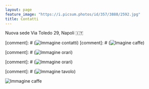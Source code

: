 ```yaml
---
layout: page
feature_image: "https://i.picsum.photos/id/357/3888/2592.jpg"
title: Contatti
---
```


Nuova sede Via Toledo 29, Napoli 🇮🇹

[comment]: # (![Immagine contatti](https://i.picsum.photos/id/4/5616/3744.jpg))
[comment]: # (![Imagine caffe](https://i.picsum.photos/id/63/5422/3050.jpg))

[comment]: # (![Immagine orari](https://i.picsum.photos/id/357/3888/2592.jpg))


[comment]: # (![Immagine orari](https://i.picsum.photos/id/357/3888/2592.jpg))


[comment]: # (![Immagine tavolo](https://i.picsum.photos/id/163/2000/1333.jpg))


![Immagine caffe](https://i.picsum.photos/id/63/5422/3050.jpg)
